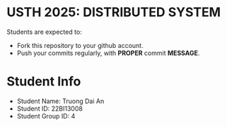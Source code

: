 USTH 2025: DISTRIBUTED SYSTEM
=====================================================

Students are expected to:
* Fork this repository to your github account.
* Push your commits regularly, with **PROPER** commit **MESSAGE**.


Student Info
=========================

* Student Name: Truong Dai An
* Student ID: 22BI13008
* Student Group ID: 4
